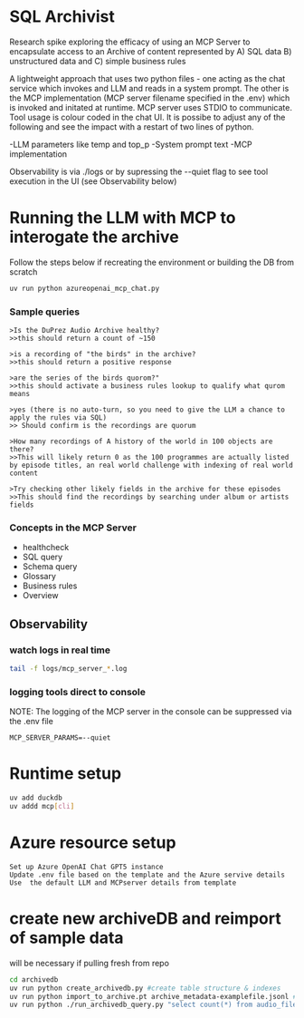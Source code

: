 # SQL Archivist
Research spike exploring the efficacy of using an MCP Server to encapsulate access to an Archive of content represented by A) SQL data B) unstructured data and C) simple business rules

A lightweight approach that uses two python files - one acting as the chat service which invokes and LLM and reads in a system prompt. The other is the MCP implementation (MCP server filename specified in the .env) which is invoked and initated at runtime. MCP server uses STDIO to communicate. Tool usage is colour coded in the chat UI. It is possibe to adjust any of the following and see the impact with a restart of two lines of python. 

-LLM parameters like temp and top_p
-System prompt text 
-MCP implementation

Observability is via ./logs  or by supressing the --quiet flag to see tool execution in the UI (see Observability below)


# Running the LLM with MCP to interogate the archive
Follow the steps below if recreating the environment or building the DB from scratch
```bash
uv run python azureopenai_mcp_chat.py
``` 
### Sample queries
```In the chat
>Is the DuPrez Audio Archive healthy?
>>this should return a count of ~150

>is a recording of "the birds" in the archive?
>>this should return a positive response

>are the series of the birds quorom?"
>>this should activate a business rules lookup to qualify what qurom means

>yes (there is no auto-turn, so you need to give the LLM a chance to apply the rules via SQL)
>> Should confirm is the recordings are quorum

>How many recordings of A history of the world in 100 objects are there?
>>This will likely return 0 as the 100 programmes are actually listed by episode titles, an real world challenge with indexing of real world content

>Try checking other likely fields in the archive for these episodes  
>>This should find the recordings by searching under album or artists fields
```
### Concepts in the MCP Server
- healthcheck
- SQL query
- Schema query
- Glossary
- Business rules
- Overview 

## Observability
### watch logs in real time
```bash
tail -f logs/mcp_server_*.log
```

### logging tools direct to console
NOTE: The  logging of the MCP server in the console can be suppressed via the .env file 
```.env
MCP_SERVER_PARAMS=--quiet
```

# Runtime setup
```bash
uv add duckdb
uv addd mcp[cli]
```
# Azure resource setup
```
Set up Azure OpenAI Chat GPT5 instance 
Update .env file based on the template and the Azure servive details
Use  the default LLM and MCPserver details from template
```

# create new archiveDB and reimport of sample data
will be necessary if pulling fresh from repo
```bash
cd archivedb
uv run python create_archivedb.py #create table structure & indexes
uv run python import_to_archive.pt archive_metadata-examplefile.jsonl ## using --drop will clear any existing content
uv run python ./run_archivedb_query.py "select count(*) from audio_files" # validate record count
```